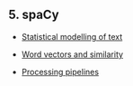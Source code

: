 ## 5. spaCy

+ [Statistical modelling of text](modelling.md)

+ [Word vectors and similarity](vectors.md)

+ [Processing pipelines](pipelines.md)
